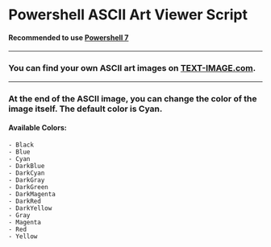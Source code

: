 # Powershell ASCII Art Viewer Script
#### Recommended to use [Powershell 7](https://github.com/PowerShell/PowerShell#get-powershell)
---

### You can find your own ASCII art images on [TEXT-IMAGE.com](https://www.text-image.com/convert/ascii.html).

---

### At the end of the ASCII image, you can change the color of the image itself. The default color is Cyan.
#### Available Colors:
    - Black
    - Blue
    - Cyan
    - DarkBlue
    - DarkCyan
    - DarkGray
    - DarkGreen
    - DarkMagenta
    - DarkRed
    - DarkYellow
    - Gray
    - Magenta
    - Red
    - Yellow
